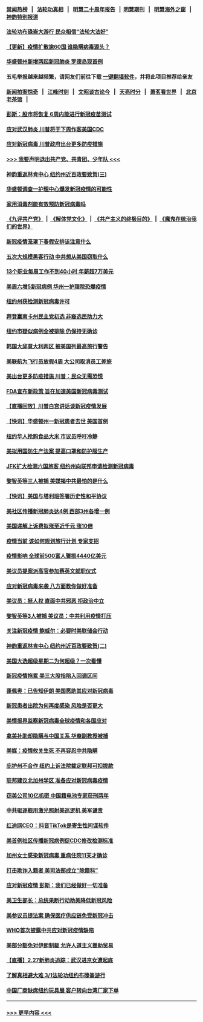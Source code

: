 #### [禁闻热榜](热点新闻.md?=0)  &nbsp;&nbsp;|&nbsp;&nbsp; [法轮功真相](https://github.com/gfw-breaker/truth/blob/master/README.md?=0) &nbsp;&nbsp;|&nbsp;&nbsp; [明慧二十周年报告](https://github.com/gfw-breaker/mh-reports/blob/master/README.md?=0) &nbsp;&nbsp;|&nbsp;&nbsp;[明慧期刊](https://github.com/gfw-breaker/mh-qikan) &nbsp;&nbsp;|&nbsp;&nbsp; [明慧海外之窗](https://github.com/gfw-breaker/mh-news/blob/master/README.md?=0) &nbsp;&nbsp;|&nbsp;&nbsp; [神韵特别报道](https://github.com/gfw-breaker/mh-news/blob/master/shenyun.md?=0)
#### [法轮功布碌崙大游行 民众相信“法轮大法好”](../pages/nsc412/n11907645.md?t=03021032) 
#### [【更新】疫情扩散逾60国 谁隐瞒病毒源头？](../pages/nsc412/n11890652.md?t=03021032) 
#### [华盛顿州新增两起新冠肺炎 罗德岛现首例](../pages/nsc412/n11907757.md?t=03021032) 
#### 五毛举报越来越频繁，请网友们前往下载 [一键翻墙软件](https://github.com/gfw-breaker/ssr-accounts)，并将此项目推荐给亲友
#### [新闻拍案惊奇](https://github.com/gfw-breaker/banned-news/blob/master/pages/link4.md) &nbsp;&nbsp;|&nbsp;&nbsp; [江峰时刻](https://github.com/gfw-breaker/banned-news/blob/master/pages/link4.md) &nbsp;&nbsp;|&nbsp;&nbsp; [文昭谈古论今](https://github.com/gfw-breaker/banned-news/blob/master/pages/link4.md) &nbsp;&nbsp;|&nbsp;&nbsp; [天亮时分](https://github.com/gfw-breaker/banned-news/blob/master/pages/link4.md) &nbsp;&nbsp;|&nbsp;&nbsp; [萧茗看世界](https://github.com/gfw-breaker/banned-news/blob/master/pages/link4.md) &nbsp;&nbsp;|&nbsp;&nbsp; [北京老茶馆](https://github.com/gfw-breaker/banned-news/blob/master/pages/link4.md) &nbsp;&nbsp;|&nbsp;&nbsp; 
#### [彭斯：股市将恢复 6周内能进行新冠疫苗测试](../pages/nsc412/n11907550.md?t=03021032) 
#### [应对武汉肺炎 川普将于下周作客美国CDC](../pages/nsc412/n11907493.md?t=03021032) 
#### [应对新冠病毒 川普政府出台更多防疫措施](../pages/nsc412/n11907354.md?t=03021032) 
#### [>>> 我要声明退出共产党、共青团、少年队 <<<](https://github.com/begood0513/goodnews/blob/master/quit/letter.md) 
#### [神韵重返林肯中心 纽约州近百政要致贺(三)](../pages/nsc412/n11904356.md?t=03021032) 
#### [华盛顿调查一护理中心爆发新冠疫情的可能性](../pages/nsc412/n11907230.md?t=03021032) 
#### [家用消毒剂能有效预防新冠病毒吗](../pages/nsc412/n11905553.md?t=03021032) 
#### [《九评共产党》](https://github.com/begood0513/9ping.md/blob/master/README.md) &nbsp;|&nbsp; [《解体党文化》](../../../../jtdwh.md/blob/master/README.md)  &nbsp;|&nbsp; [《共产主义的终极目的》](../../../../gczydzjmd.md/blob/master/README.md) &nbsp;|&nbsp; [《魔鬼在统治我们的世界》](../../../../mgztzwmdsj.md/blob/master/README.md) 
#### [新冠疫情笼罩下春假安排该注意什么](../pages/nsc412/n11906890.md?t=03021032) 
#### [五次大规模黑客行动 中共想从美国窃取什么](../pages/nsc412/n11899124.md?t=03021032) 
#### [13个职业每周工作不到40小时 年薪超7万美元](../pages/nsc412/n11893686.md?t=03021032) 
#### [美周六增5新冠病例 华州一护理院恐爆疫情](../pages/nsc412/n11905823.md?t=03021032) 
#### [纽约州获检测新冠病毒许可](../pages/nsc412/n11906069.md?t=03021032) 
#### [拜登赢南卡州民主党初选 非裔选民助力大](../pages/nsc412/n11905930.md?t=03021032) 
#### [纽约市疑似病例全被排除 仍保持无确诊](../pages/nsc412/n11906039.md?t=03021032) 
#### [韩国大邱意大利两区 被美国列最高旅行警告](../pages/nsc412/n11905944.md?t=03021032) 
#### [美联航为飞行员放假4周 大公司取消员工差旅](../pages/nsc412/n11905894.md?t=03021032) 
#### [美出台更多防疫措施 川普：民众无需恐慌](../pages/nsc412/n11905747.md?t=03021032) 
#### [FDA宣布新政策 旨在加速美国新冠病毒测试](../pages/nsc412/n11905693.md?t=03021032) 
#### [【直播回放】川普白宫讲话谈新冠疫情发展](../pages/nsc412/n11905588.md?t=03021032) 
#### [【快讯】华盛顿州一新冠患者去世 美国首例](../pages/nsc412/n11905571.md?t=03021032) 
#### [纽约华人抢购食品大米 市议员呼吁冷静](../pages/nsc412/n11904453.md?t=03021032) 
#### [美拟用国防生产法案 提高口罩和防护服生产](../pages/nsc412/n11905517.md?t=03021032) 
#### [JFK扩大检测六国旅客 纽约州向联邦申请检测新冠病毒](../pages/nsc412/n11905491.md?t=03021032) 
#### [黎智英等三人被捕 美媒揭中共最怕的是什么](../pages/nsc412/n11905316.md?t=03021032) 
#### [【快讯】美国与塔利班签署历史性和平协议](../pages/nsc412/n11905172.md?t=03021032) 
#### [美社区传播新冠肺炎达4例 西部3州各增一例](../pages/nsc412/n11904070.md?t=03021032) 
#### [美国递解上诉费拟涨至近千元  涨10倍](../pages/nsc412/n11904466.md?t=03021032) 
#### [疫情当前 该如何规划旅行计划 专家支招](../pages/nsc412/n11903865.md?t=03021032) 
#### [疫情影响 全球前500富人骤损4440亿美元](../pages/nsc412/n11904283.md?t=03021032) 
#### [美议员提案派高官参加蔡英文就职仪式](../pages/nsc412/n11904166.md?t=03021032) 
#### [应对新冠病毒来袭 八方面教你做好准备](../pages/nsc412/n11903736.md?t=03021032) 
#### [美议员：挺人权 直面中共邪恶 拒政治中立](../pages/nsc412/n11903790.md?t=03021032) 
#### [黎智英等3人被捕 美议员：中共利用疫情打压](../pages/nsc412/n11903768.md?t=03021032) 
#### [关注新冠疫情 鲍威尔：必要时美联储会行动](../pages/nsc412/n11903672.md?t=03021032) 
#### [神韵重返林肯中心 纽约州近百政要致贺(二)](../pages/nsc412/n11897500.md?t=03021032) 
#### [美国大选超级星期二为何超级？一次看懂](../pages/nsc412/n11903490.md?t=03021032) 
#### [新冠疫情拖累 美三大股指陷入回调区间](../pages/nsc412/n11903211.md?t=03021032) 
#### [蓬佩奥：已告知伊朗 美国愿助其应对新冠病毒](../pages/nsc412/n11903212.md?t=03021032) 
#### [新冠患者出院为何再度感染 风险是否更大](../pages/nsc412/n11903262.md?t=03021032) 
#### [美情报界监察新冠病毒全球疫情和各国应对](../pages/nsc412/n11903098.md?t=03021032) 
#### [拿美补助却隐瞒与中国关系 华裔副教授被捕](../pages/nsc412/n11901687.md?t=03021032) 
#### [美媒：疫情攸关生死 不再容忍中共隐瞒](../pages/nsc412/n11901694.md?t=03021032) 
#### [庇护州不合作  纽约上诉法院裁定联邦可扣拨款](../pages/nsc412/n11902238.md?t=03021032) 
#### [联邦建议北加州学区 准备应对新冠病毒疫情](../pages/nsc412/n11902448.md?t=03021032) 
#### [窃美公司10亿机密 中国籍电池专家获刑两年](../pages/nsc412/n11901996.md?t=03021032) 
#### [中共驱逐舰用激光照射美巡逻机 美军谴责](../pages/nsc412/n11901964.md?t=03021032) 
#### [红迪网CEO：抖音TikTok是寄生性间谍软件](../pages/nsc412/n11901675.md?t=03021032) 
#### [美首例社区传播新冠病例促CDC修改检测标准](../pages/nsc412/n11901490.md?t=03021032) 
#### [加州女士感染新冠病毒 重病住院11天才确诊](../pages/nsc412/n11901246.md?t=03021032) 
#### [打击欺诈入籍者 美司法部成立“除籍科”](../pages/nsc412/n11901364.md?t=03021032) 
#### [应对新冠疫情 彭斯：我们已经做好一切准备](../pages/nsc412/n11901268.md?t=03021032) 
#### [美卫生部长：总统果断行动助美降低新冠风险](../pages/nsc412/n11900906.md?t=03021032) 
#### [美参议员提法案 确保医疗供应链免受新冠冲击](../pages/nsc412/n11901144.md?t=03021032) 
#### [WHO首次披露中共应对新冠疫情缺陷](../pages/nsc412/n11900978.md?t=03021032) 
#### [美部分豁免对伊朗制裁 允许人道主义援助贸易](../pages/nsc412/n11900859.md?t=03021032) 
#### [【直播】2.27新肺炎追踪：武汉进京女遭起底](../pages/nsc412/n11900415.md?t=03021032) 
#### [了解真相避大难 3/1法轮功纽约布碌崙游行](../pages/nsc412/n11899501.md?t=03021032) 
#### [中国厂商缺席纽约玩具展  客户转向台湾厂家下单](../pages/nsc412/n11899505.md?t=03021032) 

----
#### [ >>> 更早内容 <<< ](../indexes/nsc412-earlier.md)
